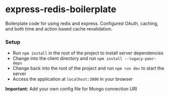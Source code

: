 # express-redis-boilerplate

Boilerplate code for using redis and express. Configured OAuth, caching, and both time and action based cache revalidation.

### Setup

- Run `npm install` in the root of the project to install server dependencies
- Change into the client directory and run `npm install --legacy-peer-deps`
- Change back into the root of the project and run `npm run dev` to start the server
- Access the application at `localhost:3000` in your browser

**Important:**
Add your own config file for Mongo connection URI
